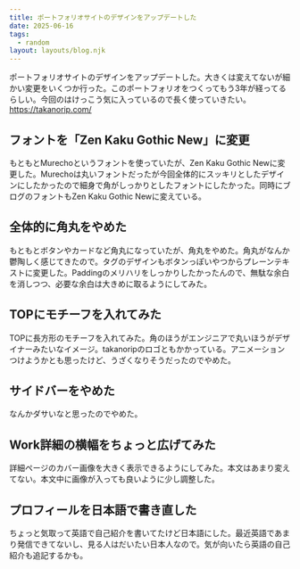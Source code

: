 ```yaml
---
title: ポートフォリオサイトのデザインをアップデートした
date: 2025-06-16
tags:
  - random
layout: layouts/blog.njk
---
```


ポートフォリオサイトのデザインをアップデートした。大きくは変えてないが細かい変更をいくつか行った。このポートフォリオをつくってもう3年が経ってるらしい。今回のはけっこう気に入っているので長く使っていきたい。
https://takanorip.com/

## フォントを「Zen Kaku Gothic New」に変更
もともとMurechoというフォントを使っていたが、Zen Kaku Gothic Newに変更した。Murechoは丸いフォントだったが今回全体的にスッキリとしたデザインにしたかったので細身で角がしっかりとしたフォントにしたかった。同時にブログのフォントもZen Kaku Gothic Newに変えている。

## 全体的に角丸をやめた
もともとボタンやカードなど角丸になっていたが、角丸をやめた。角丸がなんか鬱陶しく感じてきたので。タグのデザインもボタンっぽいやつからプレーンテキストに変更した。Paddingのメリハリをしっかりしたかったんので、無駄な余白を消しつつ、必要な余白は大きめに取るようにしてみた。

## TOPにモチーフを入れてみた
TOPに長方形のモチーフを入れてみた。角のほうがエンジニアで丸いほうがデザイナーみたいなイメージ。takanoripのロゴともかかっている。アニメーションつけようかとも思ったけど、うざくなりそうだったのでやめた。

## サイドバーをやめた
なんかダサいなと思ったのでやめた。

## Work詳細の横幅をちょっと広げてみた
詳細ページのカバー画像を大きく表示できるようにしてみた。本文はあまり変えてない。本文中に画像が入っても良いように少し調整した。

## プロフィールを日本語で書き直した
ちょっと気取って英語で自己紹介を書いてたけど日本語にした。最近英語であまり発信できてないし、見る人はだいたい日本人なので。気が向いたら英語の自己紹介も追記するかも。
